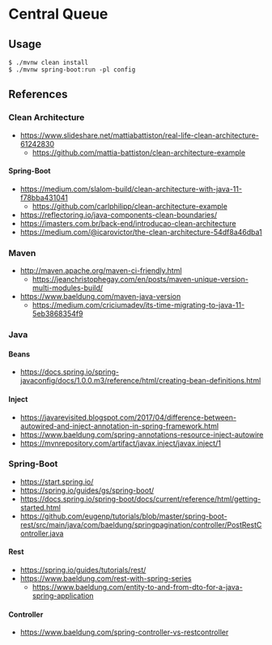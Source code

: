 # Central Queue

## Usage

```console
$ ./mvnw clean install
$ ./mvnw spring-boot:run -pl config
```

## References

### Clean Architecture

- https://www.slideshare.net/mattiabattiston/real-life-clean-architecture-61242830
  - https://github.com/mattia-battiston/clean-architecture-example

#### Spring-Boot

- https://medium.com/slalom-build/clean-architecture-with-java-11-f78bba431041
  - https://github.com/carlphilipp/clean-architecture-example
- https://reflectoring.io/java-components-clean-boundaries/
- https://imasters.com.br/back-end/introducao-clean-architecture
- https://medium.com/@icarovictor/the-clean-architecture-54df8a46dba1

### Maven

- http://maven.apache.org/maven-ci-friendly.html
  - https://jeanchristophegay.com/en/posts/maven-unique-version-multi-modules-build/
- https://www.baeldung.com/maven-java-version
  - https://medium.com/criciumadev/its-time-migrating-to-java-11-5eb3868354f9

### Java

#### Beans

- https://docs.spring.io/spring-javaconfig/docs/1.0.0.m3/reference/html/creating-bean-definitions.html

#### Inject

- https://javarevisited.blogspot.com/2017/04/difference-between-autowired-and-inject-annotation-in-spring-framework.html
- https://www.baeldung.com/spring-annotations-resource-inject-autowire
- https://mvnrepository.com/artifact/javax.inject/javax.inject/1

### Spring-Boot

- https://start.spring.io/
- https://spring.io/guides/gs/spring-boot/
- https://docs.spring.io/spring-boot/docs/current/reference/html/getting-started.html
- https://github.com/eugenp/tutorials/blob/master/spring-boot-rest/src/main/java/com/baeldung/springpagination/controller/PostRestController.java

#### Rest

- https://spring.io/guides/tutorials/rest/
- https://www.baeldung.com/rest-with-spring-series
  - https://www.baeldung.com/entity-to-and-from-dto-for-a-java-spring-application

#### Controller

- https://www.baeldung.com/spring-controller-vs-restcontroller
